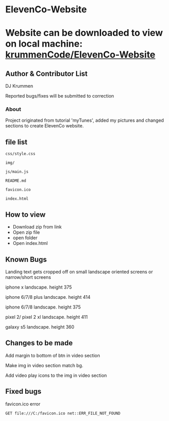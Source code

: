 ElevenCo-Website
===

# Website can be downloaded to view on local machine: [krummenCode/ElevenCo-Website](https://github.com/krummenCode/ElevenCo-Website.git)


## Author & Contributor List

DJ Krummen

Reported bugs/fixes will be submitted to correction

### About
Project originated from tutorial 'myTunes', added my pictures and changed sections to create ElevenCo website.





file list
---
```
css/style.css

img/

js/main.js

README.md

favicon.ico

index.html
```

How to view
---
* Download zip from link  
* Open zip file
* open folder
* Open index.html

Known Bugs
---
Landing text gets cropped off on small landscape oriented screens or narrow/short screens

  iphone x landscape. height 375

  iphone 6/7/8 plus landscape. height 414

  iphone 6/7/8 landscape. height 375

  pixel 2/ pixel 2 xl landscape. height 411

  galaxy s5 landscape. height 360

Changes to be made
---
Add margin to bottom of btn in video section

Make img in video section match bg.

Add video play icons to the img in video section

Fixed bugs
---

favicon.ico error

```
GET file:///C:/favicon.ico net::ERR_FILE_NOT_FOUND
```
